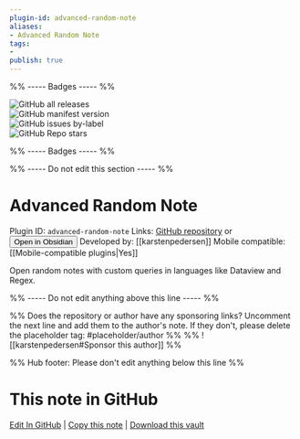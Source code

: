 ```yaml
---
plugin-id: advanced-random-note
aliases:
- Advanced Random Note
tags: 
- 
publish: true
---
```


%% ----- Badges ----- %%

![GitHub all releases](https://img.shields.io/github/downloads/karstenpedersen/obsidian-advanced-random-note/total?color=573E7A&logo=github&style=for-the-badge)   
![GitHub manifest version](https://img.shields.io/github/manifest-json/v/karstenpedersen/obsidian-advanced-random-note?color=573E7A&logo=github&style=for-the-badge)   
![GitHub issues by-label](https://img.shields.io/github/issues/karstenpedersen/obsidian-advanced-random-note/help%20wanted?color=573E7A&logo=github&style=for-the-badge)   
![GitHub Repo stars](https://img.shields.io/github/stars/karstenpedersen/obsidian-advanced-random-note?color=573E7A&logo=github&style=for-the-badge)

%% ----- Badges ----- %%

%% ----- Do not edit this section ----- %%

# Advanced Random Note

Plugin ID: `advanced-random-note`
Links: [GitHub repository](https://github.com/karstenpedersen/obsidian-advanced-random-note) or [<button id=HH>Open in Obsidian</button>](obsidian://show-plugin?id=advanced-random-note)
Developed by: [[karstenpedersen]]
Mobile compatible: [[Mobile-compatible plugins|Yes]]

Open random notes with custom queries in languages like Dataview and Regex.

%% ----- Do not edit anything above this line ----- %% 

%% Does the repository or author have any sponsoring links? Uncomment the next line and add them to the author's note. If they don't, please delete the placeholder tag: #placeholder/author %%
%% ![[karstenpedersen#Sponsor this author]] %%

%% Hub footer: Please don't edit anything below this line %%

# This note in GitHub

<span class="git-footer">[Edit In GitHub](https://github.dev/obsidian-community/obsidian-hub/blob/main/02%20-%20Community%20Expansions/02.05%20All%20Community%20Expansions/Plugins/advanced-random-note.md "git-hub-edit-note") | [Copy this note](https://raw.githubusercontent.com/obsidian-community/obsidian-hub/main/02%20-%20Community%20Expansions/02.05%20All%20Community%20Expansions/Plugins/advanced-random-note.md "git-hub-copy-note") | [Download this vault](https://github.com/obsidian-community/obsidian-hub/archive/refs/heads/main.zip "git-hub-download-vault") </span>
